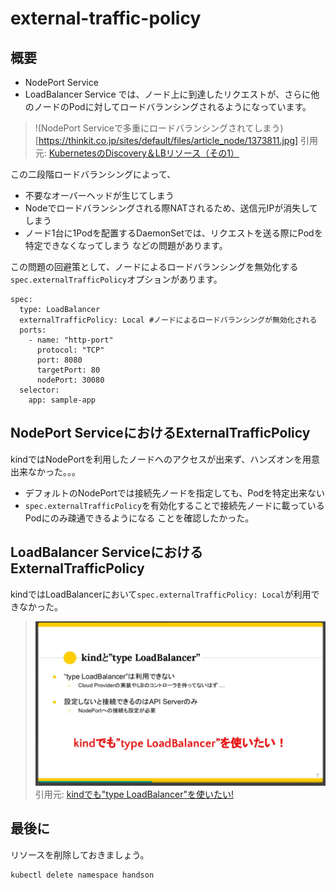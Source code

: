 # external-traffic-policy

## 概要

- NodePort Service
- LoadBalancer Service
では、ノード上に到達したリクエストが、さらに他のノードのPodに対してロードバランシングされるようになっています。

> !(NodePort Serviceで多重にロードバランシングされてしまう)[https://thinkit.co.jp/sites/default/files/article_node/1373811.jpg]
> 引用元: [KubernetesのDiscovery＆LBリソース（その1）](https://thinkit.co.jp/article/13738?page=0%2C1)

この二段階ロードバランシングによって、
- 不要なオーバーヘッドが生じてしまう
- Nodeでロードバランシングされる際NATされるため、送信元IPが消失してしまう
- ノード1台に1Podを配置するDaemonSetでは、リクエストを送る際にPodを特定できなくなってしまう
などの問題があります。

この問題の回避策として、ノードによるロードバランシングを無効化する`spec.externalTrafficPolicy`オプションがあります。

```
spec:
  type: LoadBalancer
  externalTrafficPolicy: Local #ノードによるロードバランシングが無効化される
  ports:
    - name: "http-port"
      protocol: "TCP"
      port: 8080
      targetPort: 80
      nodePort: 30080
  selector:
    app: sample-app
```

## NodePort ServiceにおけるExternalTrafficPolicy

kindではNodePortを利用したノードへのアクセスが出来ず、ハンズオンを用意出来なかった。。。
- デフォルトのNodePortでは接続先ノードを指定しても、Podを特定出来ない
- `spec.externalTrafficPolicy`を有効化することで接続先ノードに載っているPodにのみ疎通できるようになる
ことを確認したかった。

## LoadBalancer ServiceにおけるExternalTrafficPolicy

kindではLoadBalancerにおいて`spec.externalTrafficPolicy: Local`が利用できなかった。

> ![kindではLBが利用出来ない](./kindcannotuselb.png)
> 引用元: [kindでも"type LoadBalancer"を使いたい!](https://speakerdeck.com/uesyn/kubernetes-meetup-tokyo-24-kind-with-type-loadbalancer)

## 最後に

リソースを削除しておきましょう。
```
kubectl delete namespace handson
```